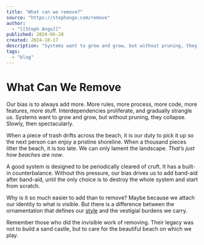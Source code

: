 ```yaml
---
title: "What can we remove?"
source: "https://stephango.com/remove"
author:
  - "[[Steph Ango]]"
published: 2024-06-28
created: 2024-10-17
description: "Systems want to grow and grow, but without pruning, they collapse. Slowly, then spectacularly."
tags:
  - "blog"
---
```


# What Can We Remove

Our bias is to always add more. More rules, more process, more code, more features, more stuff. Interdependencies proliferate, and gradually strangle us. Systems want to grow and grow, but without pruning, they collapse. Slowly, then spectacularly.

When a piece of trash drifts across the beach, it is our duty to pick it up so the next person can enjoy a pristine shoreline. When a thousand pieces litter the beach, it is too late. We can only lament the landscape. _That’s just how beaches are now_.

A good system is designed to be periodically cleared of cruft. It has a built-in counterbalance. Without this pressure, our bias drives us to add band-aid after band-aid, until the only choice is to destroy the whole system and start from scratch.

Why is it so much easier to add than to remove? Maybe because we attach our identity to what is visible. But there is a difference between the ornamentation that defines our [style](https://stephango.com/style) and the vestigial burdens we carry.

Remember those who did the invisible work of removing. Their legacy was not to build a sand castle, but to care for the beautiful beach on which we play.
